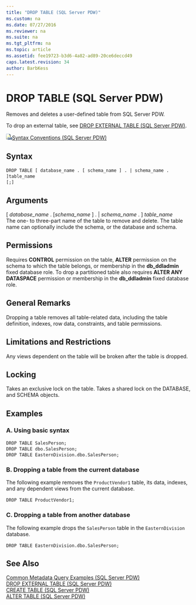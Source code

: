 ```yaml
---
title: "DROP TABLE (SQL Server PDW)"
ms.custom: na
ms.date: 07/27/2016
ms.reviewer: na
ms.suite: na
ms.tgt_pltfrm: na
ms.topic: article
ms.assetid: fee19723-b3d6-4a82-ad89-20ce6deccd49
caps.latest.revision: 34
author: BarbKess
---
```

# DROP TABLE (SQL Server PDW)
Removes and deletes a user-defined table from  SQL Server PDW.  
  
To drop an external table, see [DROP EXTERNAL TABLE &#40;SQL Server PDW&#41;](../sqlpdw/drop-external-table-sql-server-pdw.md).  
  
![Topic link icon](../sqlpdw/media/Topic_Link.gif "Topic_Link")[Syntax Conventions &#40;SQL Server PDW&#41;](../sqlpdw/syntax-conventions-sql-server-pdw.md)  
  
## Syntax  
  
```  
DROP TABLE [ database_name . [ schema_name ] . | schema_name . ]table_name   
[;]  
```  
  
## Arguments  
[ *database_name* . [*schema_name* ] . | *schema_name* . ] *table_name*  
The one- to three-part name of the table to remove and delete. The table name can optionally include the schema, or the database and schema.  
  
## Permissions  
Requires **CONTROL** permission on the table, **ALTER** permission on the schema to which the table belongs, or membership in the **db_ddladmin** fixed database role. To drop a partitioned table also requires **ALTER ANY DATASPACE** permission or membership in the **db_ddladmin** fixed database role.  
  
## General Remarks  
Dropping a table removes all table-related data, including the table definition, indexes, row data, constraints, and table permissions.  
  
## Limitations and Restrictions  
Any views dependent on the table will be broken after the table is dropped.  
  
## Locking  
Takes an exclusive lock on the table. Takes a shared lock on the DATABASE, and SCHEMA objects.  
  
## Examples  
  
### A. Using basic syntax  
  
```  
DROP TABLE SalesPerson;  
DROP TABLE dbo.SalesPerson;  
DROP TABLE EasternDivision.dbo.SalesPerson;  
```  
  
### B. Dropping a table from the current database  
The following example removes the `ProductVendor1` table, its data, indexes, and any dependent views from the current database.  
  
```  
DROP TABLE ProductVendor1;  
```  
  
### C. Dropping a table from another database  
The following example drops the `SalesPerson` table in the `EasternDivision` database.  
  
```  
DROP TABLE EasternDivision.dbo.SalesPerson;  
```  
  
## See Also  
[Common Metadata Query Examples &#40;SQL Server PDW&#41;](../sqlpdw/common-metadata-query-examples-sql-server-pdw.md)  
[DROP EXTERNAL TABLE &#40;SQL Server PDW&#41;](../sqlpdw/drop-external-table-sql-server-pdw.md)  
[CREATE TABLE &#40;SQL Server PDW&#41;](../sqlpdw/create-table-sql-server-pdw.md)  
[ALTER TABLE &#40;SQL Server PDW&#41;](../sqlpdw/alter-table-sql-server-pdw.md)  
  
